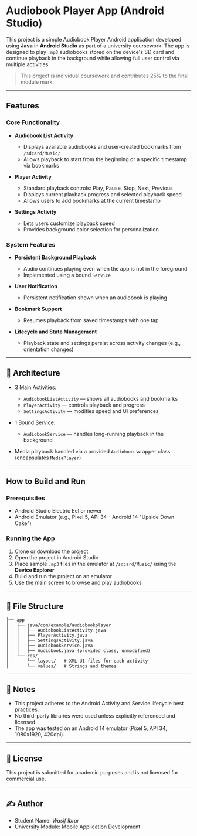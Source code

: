 # Audiobook Player App (Android Studio)

This project is a simple Audiobook Player Android application developed using **Java** in **Android Studio** as part of a university coursework. The app is designed to play `.mp3` audiobooks stored on the device's SD card and continue playback in the background while allowing full user control via multiple activities.

> This project is individual coursework and contributes 25% to the final module mark.

---

## Features

### Core Functionality

- **Audiobook List Activity**
  - Displays available audiobooks and user-created bookmarks from `/sdcard/Music/`
  - Allows playback to start from the beginning or a specific timestamp via bookmarks

- **Player Activity**
  - Standard playback controls: Play, Pause, Stop, Next, Previous
  - Displays current playback progress and selected playback speed
  - Allows users to add bookmarks at the current timestamp

- **Settings Activity**
  - Lets users customize playback speed
  - Provides background color selection for personalization

### System Features

- **Persistent Background Playback**
  - Audio continues playing even when the app is not in the foreground
  - Implemented using a bound `Service`

- **User Notification**
  - Persistent notification shown when an audiobook is playing

- **Bookmark Support**
  - Resumes playback from saved timestamps with one tap

- **Lifecycle and State Management**
  - Playback state and settings persist across activity changes (e.g., orientation changes)

---

## 🧱 Architecture

- 3 Main Activities:
  - `AudiobookListActivity` — shows all audiobooks and bookmarks
  - `PlayerActivity` — controls playback and progress
  - `SettingsActivity` — modifies speed and UI preferences

- 1 Bound Service:
  - `AudiobookService` — handles long-running playback in the background

- Media playback handled via a provided `Audiobook` wrapper class (encapsulates `MediaPlayer`)

---

## How to Build and Run

### Prerequisites

- Android Studio Electric Eel or newer
- Android Emulator (e.g., Pixel 5, API 34 - Android 14 "Upside Down Cake")

### Running the App

1. Clone or download the project
2. Open the project in Android Studio
3. Place sample `.mp3` files in the emulator at `/sdcard/Music/` using the **Device Explorer**
4. Build and run the project on an emulator
5. Use the main screen to browse and play audiobooks

---

## 📁 File Structure

```
├── app
│   ├── java/com/example/audiobookplayer
│   │   ├── AudiobookListActivity.java
│   │   ├── PlayerActivity.java
│   │   ├── SettingsActivity.java
│   │   ├── AudiobookService.java
│   │   ├── Audiobook.java (provided class, unmodified)
│   └── res/
│       └── layout/   # XML UI files for each activity
│       └── values/   # Strings and themes
```

---


## 📌 Notes

- This project adheres to the Android Activity and Service lifecycle best practices.
- No third-party libraries were used unless explicitly referenced and licensed.
- The app was tested on an Android 14 emulator (Pixel 5, API 34, 1080x1920, 420dpi).

---

## 📜 License

This project is submitted for academic purposes and is not licensed for commercial use.

---

## ✍️ Author

- Student Name: *Wasif Ibrar*
- University Module: Mobile Application Development
